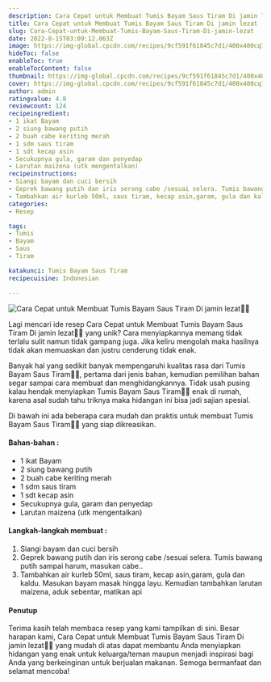 ```yaml
---
description: Cara Cepat untuk Membuat Tumis Bayam Saus Tiram Di jamin lezat"
title: Cara Cepat untuk Membuat Tumis Bayam Saus Tiram Di jamin lezat
slug: Cara-Cepat-untuk-Membuat-Tumis-Bayam-Saus-Tiram-Di-jamin-lezat
date: 2022-8-15T03:09:12.063Z
image: https://img-global.cpcdn.com/recipes/9cf591f61845c7d1/400x400cq70/photo.jpg
hideToc: false
enableToc: true
enableTocContent: false
thumbnail: https://img-global.cpcdn.com/recipes/9cf591f61845c7d1/400x400cq70/photo.jpg
cover: https://img-global.cpcdn.com/recipes/9cf591f61845c7d1/400x400cq70/photo.jpg
author: admin
ratingvalue: 4.8
reviewcount: 124
recipeingredient:
- 1 ikat Bayam
- 2 siung bawang putih
- 2 buah cabe keriting merah
- 1 sdm saus tiram
- 1 sdt kecap asin
- Secukupnya gula, garam dan penyedap
- Larutan maizena (utk mengentalkan)
recipeinstructions:
- Siangi bayam dan cuci bersih
- Geprek bawang putih dan iris serong cabe /sesuai selera. Tumis bawang putih sampai harum, masukan cabe..
- Tambahkan air kurleb 50ml, saus tiram, kecap asin,garam, gula dan kaldu. Masukan bayam masak hingga layu. Kemudian tambahkan larutan maizena, aduk sebentar, matikan api
categories:
- Resep

tags:
- Tumis
- Bayam
- Saus
- Tiram

katakunci: Tumis Bayam Saus Tiram
recipecuisine: Indonesian

---
```


![Cara Cepat untuk Membuat Tumis Bayam Saus Tiram Di jamin lezat👩‍🍳](https://img-global.cpcdn.com/recipes/9cf591f61845c7d1/400x400cq70/photo.jpg)

Lagi mencari ide resep Cara Cepat untuk Membuat Tumis Bayam Saus Tiram Di jamin lezat👩‍🍳 yang unik? Cara menyiapkannya memang tidak terlalu sulit namun tidak gampang juga. Jika keliru mengolah maka hasilnya tidak akan memuaskan dan justru cenderung tidak enak.

Banyak hal yang sedikit banyak mempengaruhi kualitas rasa dari Tumis Bayam Saus Tiram👩‍🍳, pertama dari jenis bahan, kemudian pemilihan bahan segar sampai cara membuat dan menghidangkannya. Tidak usah pusing kalau hendak menyiapkan Tumis Bayam Saus Tiram👩‍🍳 enak di rumah, karena asal sudah tahu triknya maka hidangan ini bisa jadi sajian spesial.

Di bawah ini ada beberapa cara mudah dan praktis untuk membuat Tumis Bayam Saus Tiram👩‍🍳 yang siap dikreasikan.

<!--inarticleads1-->

#### Bahan-bahan :

- 1 ikat Bayam
- 2 siung bawang putih
- 2 buah cabe keriting merah
- 1 sdm saus tiram
- 1 sdt kecap asin
- Secukupnya gula, garam dan penyedap
- Larutan maizena (utk mengentalkan)

<!--inarticleads2-->

#### Langkah-langkah membuat :

1. Siangi bayam dan cuci bersih
1. Geprek bawang putih dan iris serong cabe /sesuai selera. Tumis bawang putih sampai harum, masukan cabe..
1. Tambahkan air kurleb 50ml, saus tiram, kecap asin,garam, gula dan kaldu. Masukan bayam masak hingga layu. Kemudian tambahkan larutan maizena, aduk sebentar, matikan api

#### Penutup

Terima kasih telah membaca resep yang kami tampilkan di sini. Besar harapan kami, Cara Cepat untuk Membuat Tumis Bayam Saus Tiram Di jamin lezat👩‍🍳 yang mudah di atas dapat membantu Anda menyiapkan hidangan yang enak untuk keluarga/teman maupun menjadi inspirasi bagi Anda yang berkeinginan untuk berjualan makanan. Semoga bermanfaat dan selamat mencoba!